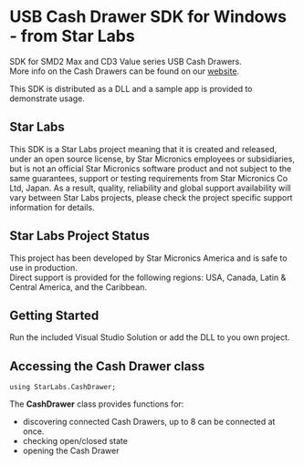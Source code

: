 # USB Cash Drawer SDK for Windows - from Star Labs

SDK for SMD2 Max and CD3 Value series USB Cash Drawers.  
More info on the Cash Drawers can be found on our [website](https://www.starmicronics.com/pages/pos-cash-register-drawers).

This SDK is distributed as a DLL and a sample app is provided to demonstrate usage.  

## Star Labs
This SDK is a Star Labs project meaning that it is created and released, under an open source license, by Star Micronics employees or subsidiaries, but is not an official Star Micronics software product and not subject to the same guarantees, support or testing requirements from Star Micronics Co Ltd, Japan. As a result, quality, reliability and global support availability will vary between Star Labs projects, please check the project specific support information for details.

## Star Labs Project Status
This project has been developed by Star Micronics America and is safe to use in production.  
Direct support is provided for the following regions: USA, Canada, Latin & Central America, and the Caribbean.

## Getting Started

Run the included Visual Studio Solution or add the DLL to you own project.

## Accessing the Cash Drawer class  
`using StarLabs.CashDrawer;`

The **CashDrawer** class provides functions for:
- discovering connected Cash Drawers, up to 8 can be connected at once.
- checking open/closed state
- opening the Cash Drawer
